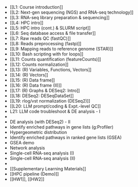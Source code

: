 - [[L1: Course introduction]]
- [[L2: Next-gen sequencing (NGS) and RNA-seq technology]]
- [[L3: RNA-seq library preparation & sequencing]]
- [[L4: HPC intro]]
- [[L5: HPC intro (cont.) & SLURM script]]
- [[L6: Seq database access & file transfer]]
- [[L7: Raw reads QC (fastQC)]]
- [[L8: Reads preprocessing (fastp)]]
- [[L9: Mapping reads to reference genome (STAR)]]
- [[L10: Bash scripting with for loops]]
- [[L11: Counts quantification (featureCounts)]]
- [[L12: Counts normalization]]
- [[L13: (R) Variables, Functions, Vectors]]
- [[L14: (R) Vectors]]
- [[L15: (R) Data frame]]
- [[L16: (R) Data frame (II)]]
- [[L17: (R) Graphs & DESeq2: Intro]]
- [[L18: DESeq2: DESeqDataSet]]
- [[L19: rlog/vst normalization (DESeq2)]]
- [[L20: LLM prompt/coding & Expt.-level QC]]
- L21: LLM code troubleshoot & DE analysis - I
-
- DE analysis (with DESeq2) - II
- Identify enriched pathways in gene lists (g:Profiler)
- Hypergeometric distribution
- Identify enriched pathways in ranked gene lists
  (GSEA)
- GSEA demo
- Network analysis
- Single-cell RNA-seq analysis (I)
- Single-cell RNA-seq analysis (II)
-
- [[Supplementary Learning Materials]]
- [[HPC pipeline (Demo)]]
- [[HW1]], [[HW2]]